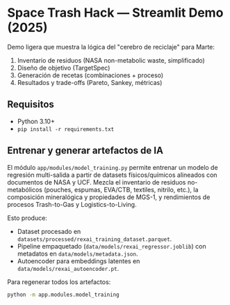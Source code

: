 # Space Trash Hack — Streamlit Demo (2025)

Demo ligera que muestra la lógica del "cerebro de reciclaje" para Marte:
1) Inventario de residuos (NASA non-metabolic waste, simplificado)
2) Diseño de objetivo (TargetSpec)
3) Generación de recetas (combinaciones + proceso)
4) Resultados y trade-offs (Pareto, Sankey, métricas)

## Requisitos
- Python 3.10+
- `pip install -r requirements.txt`

## Entrenar y generar artefactos de IA

El módulo `app/modules/model_training.py` permite entrenar un modelo de
regresión multi-salida a partir de datasets físicos/químicos alineados con
documentos de NASA y UCF. Mezcla el inventario de residuos no-metabólicos
(pouches, espumas, EVA/CTB, textiles, nitrilo, etc.), la composición mineralógica
y propiedades de MGS-1, y rendimientos de procesos Trash-to-Gas y
Logistics-to-Living. 

Esto produce:
- Dataset procesado en `datasets/processed/rexai_training_dataset.parquet`.
- Pipeline empaquetado (`data/models/rexai_regressor.joblib`) con metadatos
  en `data/models/metadata.json`.
- Autoencoder para embeddings latentes en `data/models/rexai_autoencoder.pt`.

Para regenerar todos los artefactos:

```bash
python -m app.modules.model_training
